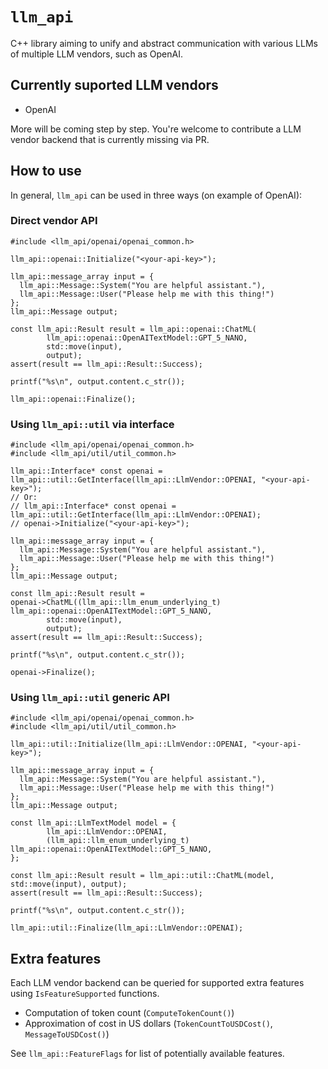 # `llm_api`
C++ library aiming to unify and abstract communication with various LLMs of multiple LLM vendors, such as OpenAI.

## Currently suported LLM vendors
* OpenAI

More will be coming step by step. You're welcome to contribute a LLM vendor backend that is currently missing via PR.

## How to use

In general, `llm_api` can be used in three ways (on example of OpenAI):

### Direct vendor API
```
#include <llm_api/openai/openai_common.h>

llm_api::openai::Initialize("<your-api-key>");

llm_api::message_array input = {
  llm_api::Message::System("You are helpful assistant."),
  llm_api::Message::User("Please help me with this thing!")
};
llm_api::Message output;

const llm_api::Result result = llm_api::openai::ChatML(
        llm_api::openai::OpenAITextModel::GPT_5_NANO,
        std::move(input),
        output);
assert(result == llm_api::Result::Success);

printf("%s\n", output.content.c_str());

llm_api::openai::Finalize();
```

### Using `llm_api::util` via interface
```
#include <llm_api/openai/openai_common.h>
#include <llm_api/util/util_common.h>

llm_api::Interface* const openai = llm_api::util::GetInterface(llm_api::LlmVendor::OPENAI, "<your-api-key>");
// Or:
// llm_api::Interface* const openai = llm_api::util::GetInterface(llm_api::LlmVendor::OPENAI);
// openai->Initialize("<your-api-key>");

llm_api::message_array input = {
  llm_api::Message::System("You are helpful assistant."),
  llm_api::Message::User("Please help me with this thing!")
};
llm_api::Message output;

const llm_api::Result result =
openai->ChatML((llm_api::llm_enum_underlying_t) llm_api::openai::OpenAITextModel::GPT_5_NANO,
        std::move(input),
        output);
assert(result == llm_api::Result::Success);

printf("%s\n", output.content.c_str());

openai->Finalize();
```

### Using `llm_api::util` generic API
```
#include <llm_api/openai/openai_common.h>
#include <llm_api/util/util_common.h>

llm_api::util::Initialize(llm_api::LlmVendor::OPENAI, "<your-api-key>");

llm_api::message_array input = {
  llm_api::Message::System("You are helpful assistant."),
  llm_api::Message::User("Please help me with this thing!")
};
llm_api::Message output;

const llm_api::LlmTextModel model = {
        llm_api::LlmVendor::OPENAI,
        (llm_api::llm_enum_underlying_t) llm_api::openai::OpenAITextModel::GPT_5_NANO,
};

const llm_api::Result result = llm_api::util::ChatML(model, std::move(input), output);
assert(result == llm_api::Result::Success);

printf("%s\n", output.content.c_str());

llm_api::util::Finalize(llm_api::LlmVendor::OPENAI);
```

## Extra features
Each LLM vendor backend can be queried for supported extra features using `IsFeatureSupported` functions.
* Computation of token count (`ComputeTokenCount()`)
* Approximation of cost in US dollars (`TokenCountToUSDCost()`, `MessageToUSDCost()`)

See `llm_api::FeatureFlags` for list of potentially available features.
